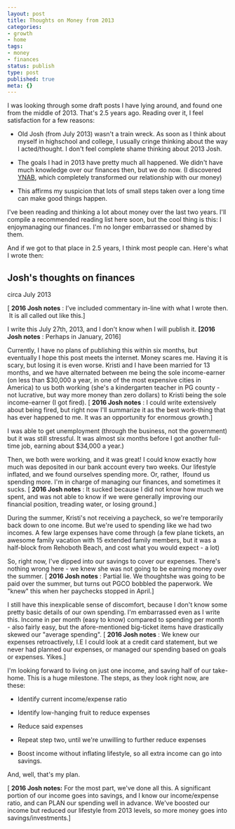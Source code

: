 ```yaml
---
layout: post
title: Thoughts on Money from 2013
categories:
- growth
- home
tags:
- money
- finances
status: publish
type: post
published: true
meta: {}
---
```




I was looking through some draft posts I have lying around, and found one from the middle of 2013. That's 2.5 years ago. Reading over it, I feel satisfaction for a few reasons:


* Old Josh (from July 2013) wasn't a train wreck. As soon as I think about myself in highschool and college, I usually cringe thinking about the way I acted/thought. I don't feel complete shame thinking about 2013 Josh.


* The goals I had in 2013 have pretty much all happened. We didn't have much knowledge over our finances then, but we do now. (I discovered 
[YNAB](http://www.youneedabudget.com/learn/guide/learn-to-prioritize), which completely transformed our relationship with our money)


* This affirms my suspicion that 
lots of small steps taken over a long time can make good things happen. 


I've been reading and thinking a lot about money over the last two years. I'll compile a recommended reading list here soon, but the cool thing is this: I 
enjoymanaging our finances. I'm no longer embarrassed or shamed by them. 



And if we got to that place in 2.5 years, I think most people can. Here's what I wrote then:


## Josh's thoughts on finances 
circa July 2013



[
**2016 Josh notes**
: I’ve included commentary in-line with what I wrote then.  It is all called out like this.]



I write this July 27th, 2013, and I don't know when I will publish it. 
**[2016 Josh notes**
: Perhaps in January, 2016]



Currently, I have no plans of publishing this within six months, but eventually I hope this post meets the internet. Money scares me. Having it is scary, but losing it is even worse. Kristi and I have been married for 13 months, and we have alternated between me being the sole income-earner (on less than $30,000 a year, in one of the most expensive cities in America) to us 
both working (she's a kindergarten teacher in PG county - not lucrative, but way more money than zero dollars) to 
Kristi being the sole income-earner (I got fired). [
**2016 Josh notes**
: I could write extensively about being fired, but right now I'll summarize it as 
the best work-thing that has ever happened to me. It was an opportunity for enormous growth.]



I was able to get unemployment (through the business, not the government) but it was still stressful. It was almost six months before I got another full-time job, earning about $34,000 a year.)



Then, we both were working, and it was great! I could know exactly how much was deposited in our bank account every two weeks. Our lifestyle inflated, and we found ourselves spending more. Or, rather, 
Ifound us spending more. I'm in charge of managing our finances, and sometimes it sucks. [
**2016 Josh notes**
: It sucked because I did not know how much we spent, and was not able to know if we were generally improving our financial position, treading water, or losing ground.]



During the summer, Kristi's not receiving a paycheck, so we're temporarily back down to one income. But we're used to spending like we had two incomes. A few large expenses have come through (a few plane tickets, an 
awesome family vacation with 15 extended family members, but it was a half-block from Rehoboth Beach, and cost what you would expect - a lot)



So, right now, I've dipped into our savings to cover our expenses. There's nothing wrong here - we knew she was not going to be earning money over the summer. [
**2016 Josh notes**
: Partial lie. We 
thoughtshe was going to be paid over the summer, but turns out PGCO bobbled the paperwork. We "knew" this when her paychecks stopped in April.] 



I still have this inexplicable sense of discomfort, because I don't know some pretty basic details of our own spending. I'm embarrassed even as I write this. Income in per month (easy to know) compared to spending per month - also fairly easy, but the afore-mentioned big-ticket items have drastically skewed our "average spending". [
**2016 Josh notes**
: We knew our expenses 
retroactively, I.E I could look at a credit card statement, but we never had 
planned our expenses, or managed our spending based on goals or expenses. Yikes.]



I'm looking forward to living on just one income, and saving half of our take-home. This is a huge milestone. The steps, as they look right now, are these:


* Identify current income/expense ratio


* Identify low-hanging fruit to reduce expenses


* Reduce said expenses


* Repeat step two, until we're unwilling to further reduce expenses


* Boost income without inflating lifestyle, so all extra income can go into savings.


And, well, that's my plan.



[
**2016 Josh notes:**
 For the most part, we've done all this. A significant portion of our income goes into savings, and I know our income/expense ratio, and can PLAN our spending well in advance. We've boosted our income but reduced our lifestyle from 2013 levels, so more money goes into savings/investments.]
